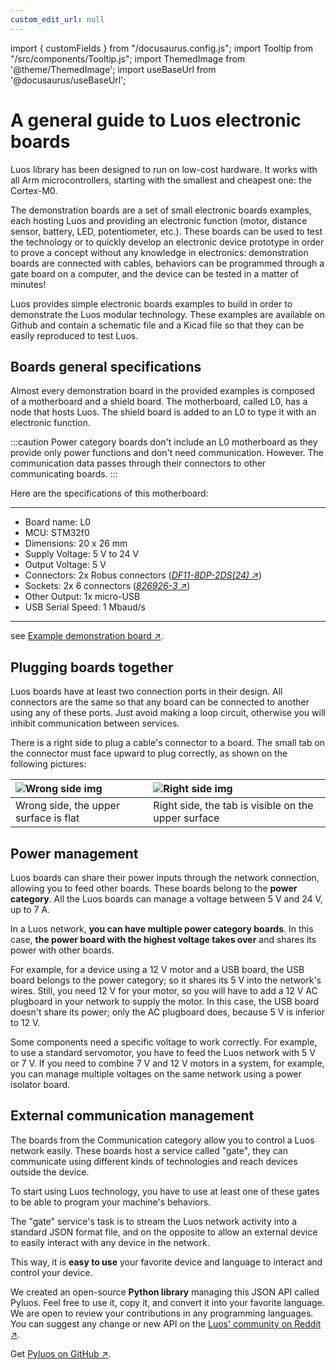 ```yaml
---
custom_edit_url: null
---
```


import { customFields } from "/docusaurus.config.js";
import Tooltip from "/src/components/Tooltip.js";
import ThemedImage from '@theme/ThemedImage';
import useBaseUrl from '@docusaurus/useBaseUrl';

# A general guide to Luos electronic boards

Luos library has been designed to run on low-cost hardware. It works with all Arm microcontrollers, starting with the smallest and cheapest one: the Cortex-M0.

The demonstration boards are a set of small electronic boards examples, each hosting Luos and providing an electronic function (motor, distance sensor, battery, LED, potentiometer, etc.). These boards can be used to test the technology or to quickly develop an electronic device prototype in order to prove a concept without any knowledge in electronics: demonstration boards are connected with cables, behaviors can be programmed through a gate board on a computer, and the device can be tested in a matter of minutes!

Luos provides simple electronic boards examples to build in order to demonstrate the Luos modular technology. These examples are available on Github and contain a schematic file and a Kicad file so that they can be easily reproduced to test Luos.

## Boards general specifications

Almost every demonstration board in the provided examples is composed of a motherboard and a shield board. The motherboard, called L0, has a <Tooltip def={customFields.node_def}>node</Tooltip> that hosts Luos. The shield board is added to an L0 to type it with an electronic function.

<p align="center">
	<ThemedImage
		sources={{
		light: useBaseUrl('/img/l0-shield-black.png'),
		dark: useBaseUrl('/img/l0-shield-white.png'),
  	}}
	/>
</p>

:::caution
Power category boards don't include an L0 motherboard as they provide only power functions and don't need communication. However. The communication data passes through their connectors to other communicating boards.
:::

Here are the specifications of this motherboard:

---

- Board name: L0
- MCU: STM32f0
- Dimensions: 20 x 26 mm
- Supply Voltage: 5 V to 24 V
- Output Voltage: 5 V
- Connectors: 2x Robus connectors (<a href="https://octopart.com/df11-8dp-2ds%2824%29-hirose-39521447" target="_blank">_DF11-8DP-2DS(24) &#8599;_</a>)
- Sockets: 2x 6 connectors (<a href="https://octopart.com/826926-3-te+connectivity-40939547" target="_blank">_826926-3 &#8599;_</a>)
- Other Output: 1x micro-USB
- USB Serial Speed: 1 Mbaud/s

---

see <a href="https://github.com/Luos-io/Examples/tree/master/Hardware" target="_blank">Example demonstration board &#8599;</a>.

## Plugging boards together

Luos boards have at least two connection ports in their design. All connectors are the same so that any board can be connected to another using any of these ports. Just avoid making a loop circuit, otherwise you will inhibit communication between services.

There is a right side to plug a cable's connector to a board. The small tab on the connector must face upward to plug correctly, as shown on the following pictures:

| ![Wrong side img](/img/plug-no.png)   | ![Right side img](/img/plug-yes.png)                |
| :------------------------------------ | :-------------------------------------------------- |
| Wrong side, the upper surface is flat | Right side, the tab is visible on the upper surface |

## Power management

Luos boards can share their power inputs through the network connection, allowing you to feed other boards. These boards belong to the **power category**.
All the Luos boards can manage a voltage between 5 V and 24 V, up to 7 A.

In a Luos network, **you can have multiple power category boards**. In this case, **the power board with the highest voltage takes over** and shares its power with other boards.

For example, for a device using a 12 V motor and a USB board, the USB board belongs to the power category; so it shares its 5 V into the network's wires. Still, you need 12 V for your motor, so you will have to add a 12 V AC plugboard in your network to supply the motor. In this case, the USB board doesn't share its power; only the AC plugboard does, because 5 V is inferior to 12 V.

Some components need a specific voltage to work correctly. For example, to use a standard servomotor, you have to feed the Luos network with 5 V or 7 V. If you need to combine 7 V and 12 V motors in a system, for example, you can manage multiple voltages on the same network using a power isolator board.

## External communication management

The boards from the Communication category allow you to control a Luos network easily. These boards host a service called "gate", they can communicate using different kinds of technologies and reach devices outside the device.

To start using Luos technology, you have to use at least one of these gates to be able to program your machine's behaviors.

The "gate" service's task is to stream the Luos network activity into a standard JSON format file, and on the opposite to allow an external device to easily interact with any device in the network.

This way, it is **easy to use** your favorite device and language to interact and control your device.

We created an open-source **Python library** managing this JSON API called Pyluos. Feel free to use it, copy it, and convert it into your favorite language. We are open to review your contributions in any programming languages. You can suggest any change or new API on the <a href="https://www.reddit.com/r/Luos/" target="_blank">Luos' community on Reddit &#8599;</a>.

Get <a href="https://github.com/Luos-io/Pyluos" target="_blank">Pyluos on GitHub &#8599;</a>.
